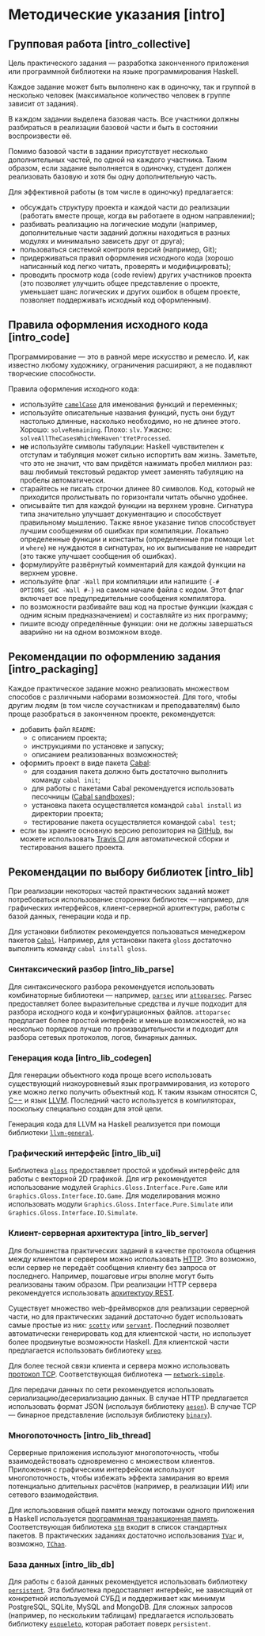# Методические указания [intro]

Групповая работа [intro_collective]
----------------

Цель практического задания — разработка законченного приложения
или программной библиотеки на языке программирования Haskell.

Каждое задание может быть выполнено как в одиночку, так и группой в несколько человек
(максимальное количество человек в группе зависит от задания).

В каждом задании выделена базовая часть.
Все участники должны разбираться в реализации базовой части и быть в состоянии воспроизвести её.

Помимо базовой части в задании присутствует несколько дополнительных частей, по одной на каждого участника.
Таким образом, если задание выполняется в одиночку, студент должен реализовать базовую и хотя бы одну дополнительную часть.

Для эффективной работы (в том числе в одиночку) предлагается:

- обсуждать структуру проекта и каждой части до реализации (работать вместе проще, когда вы работаете в одном направлении);
- разбивать реализацию на логические модули (например, дополнительные части заданий должны находиться в разных модулях и минимально зависеть друг от друга);
- пользоваться системой контроля версий (например, Git);
- придерживаться правил оформления исходного кода (хорошо написанный код легко читать, проверять и модифицировать);
- проводить просмотр кода (code review) других участников проекта (это позволяет улучшить общее представление о проекте, уменьшает шанс логических и других ошибок в общем проекте, позволяет поддерживать исходный код оформленным).

Правила оформления исходного кода [intro_code]
---------------------------------

Программирование — это в равной мере искусство и ремесло.
И, как известно любому художнику, ограничения расширяют, а не подавляют творческие способности.

Правила оформления исходного кода:

- используйте [`camelCase`](https://ru.wikipedia.org/wiki/CamelCase) для именования функций и переменных;
- используйте описательные названия функций, пусть они будут настолько
  длинные, насколько необходимо, но не длинее этого.
  Хорошо: `solveRemaining`. Плохо: `slv`. Ужасно: `solveAllTheCasesWhichWeHaven'tYetProcessed`.
- **не** используйте символы табуляции: Haskell чувствителен к отступам
  и табуляция может сильно испортить вам жизнь. Заметьте, что это не
  значит, что вам придётся нажимать пробел миллион раз: ваш любимый текстовый редактор
  умеет заменять табуляцию на пробелы автоматически.
- старайтесь не писать строчки длинее 80 символов. Код, который не приходится
  пролистывать по горизонтали читать обычно удобнее.
- описывайте тип для каждой функции на верхнем уровне. Сигнатура типа значительно
  улучшает документацию и способствует правильному мышлению. Также явное указание
  типов способствует лучшим сообщениям об ошибках при компиляции.
  Локально определенные функции и константы (определенные при помощи `let` и `where`)
  не нуждаются в сигнатурах, но их выписывание не навредит (это также улучшает
  сообщения об ошибках).
- формулируйте развёрнутый комментарий для каждой функции на верхнем уровне.
- используйте флаг `-Wall` при компиляции или напишите `{-# OPTIONS_GHC -Wall #-}`
  на самом начале файла с кодом. Этот флаг включает все предупредительные сообщения
  компилятора.
- по возможности разбивайте ваш код на простые функции (каждая с одним ясным
  предназначением) и составляйте из них программу;
- пишите всюду определённые функции: они не должны завершаться аварийно
  ни на одном возможном входе.

Рекомендации по оформлению задания [intro_packaging]
----------------------------------

Каждое практическое задание можно реализовать множеством способов с различными наборами возможностей.
Для того, чтобы другим людям (в том числе соучастникам и преподавателям) было проще разобраться в законченном проекте,
рекомендуется:

- добавить файл `README`:
    - с описанием проекта;
    - инструкциями по установке и запуску;
    - описанием реализованных возможностей;
- оформить проект в виде пакета [Cabal](https://www.haskell.org/cabal/):
    - для создания пакета должно быть достаточно выполнить команду `cabal init`;
    - для работы с пакетами Cabal рекомендуется использовать песочницы ([Cabal sandboxes](http://coldwa.st/e/blog/2013-08-20-Cabal-sandbox.html));
    - установка пакета осуществляется командой `cabal install` из директории проекта;
    - тестирование пакета осуществляется командой `cabal test`;
- если вы храните основную версию репозитория на [GitHub](https://github.com), вы можете использовать [Travis CI](http://docs.travis-ci.com)
  для автоматической сборки и тестирования вашего проекта.

Рекомендации по выбору библиотек [intro_lib]
--------------------------------

При реализации некоторых частей практических заданий может потребоваться
использование сторонних библиотек — например, для графических интерфейсов,
клиент-серверной архитектуры, работы с базой данных, генерации кода и пр.

Для установки библиотек рекомендуется пользоваться менеджером пакетов [`Cabal`](https://www.haskell.org/cabal/).
Например, для установки пакета `gloss` достаточно выполнить команду `cabal install gloss`.

### Синтаксический разбор [intro_lib_parse]

Для синтаксического разбора рекомендуется использовать комбинаторные библиотеки —
например, [`parsec`](https://hackage.haskell.org/package/parsec) или [`attoparsec`](https://hackage.haskell.org/package/attoparsec).
Parsec предоставляет более выразительные средства и лучше подходит для разбора исходного кода и конфигурационных файлов.
`attoparsec` предлагает более простой интерфейс и меньше возможностей, но на несколько порядков лучше по производительности
и подходит для разбора сетевых протоколов, логов, бинарных данных.

### Генерация кода [intro_lib_codegen]

Для генерации объектного кода проще всего использовать существующий низкоуровневый
язык программирования, из которого уже можно легко получить объектный код. К таким языкам
относятся C, [C$--$](https://ru.wikipedia.org/wiki/C--) и язык [LLVM](https://ru.wikipedia.org/wiki/Low_Level_Virtual_Machine).
Последний часто используется в компиляторах, поскольку специально создан для этой цели.

Генерация кода для LLVM на Haskell реализуется при помощи библиотеки
[`llvm-general`](https://hackage.haskell.org/package/llvm-general).

### Графический интерфейс [intro_lib_ui]

Библиотека [`gloss`](https://hackage.haskell.org/package/gloss) предоставляет простой и удобный интерфейс для работы с векторной 2D графикой.
Для игр рекомендуется использование модулей `Graphics.Gloss.Interface.Pure.Game` или `Graphics.Gloss.Interface.IO.Game`.
Для моделирования можно использовать модули `Graphics.Gloss.Interface.Pure.Simulate` или `Graphics.Gloss.Interface.IO.Simulate`.

### Клиент-серверная архитектура [intro_lib_server]

Для большинства практических заданий в качестве протокола общения между клиентом и сервером
можно использовать [HTTP](https://ru.wikipedia.org/wiki/HTTP). Это возможно, если сервер не передаёт сообщения клиенту без запроса от последнего.
Например, пошаговые игры вполне могут быть реализованы таким образом. При реализации HTTP сервера рекомендуется
использовать [архитектуру REST](https://ru.wikipedia.org/wiki/REST).

Существует множество web-фреймворков для реализации серверной части, но для практических заданий
достаточно будет использовать самые простые из них:
[`scotty`](http://hackage.haskell.org/package/scotty) или [`servant`](http://haskell-servant.github.io).
Последний позволяет автоматически генерировать код для клиентской части, но использует более продвинутые
возможности Haskell.
Для клиентской части предлагается использовать библиотеку [`wreq`](http://www.serpentine.com/wreq/).

Для более тесной связи клиента и сервера можно использовать [протокол TCP](https://ru.wikipedia.org/wiki/TCP).
Соответствующая библиотека — [`network-simple`](https://hackage.haskell.org/package/network-simple).

Для передачи данных по сети рекомендуется использовать сериализацию/десериализацию данных. В случае HTTP
предлагается использовать формат JSON (используя библиотеку [`aeson`](https://hackage.haskell.org/package/aeson)).
В случае TCP — бинарное представление (используя библиотеку [`binary`](https://hackage.haskell.org/package/binary)).

### Многопоточность [intro_lib_thread]

Серверные приложения используют многопоточность, чтобы взаимодействовать одновременно с множеством клиентов.
Приложения с графическим интерфейсом используют многопоточность, чтобы избежать эффекта замирания во
время потенциально длительных расчётов (например, в реализации ИИ) или сетевого взаимодействия.

Для использования общей памяти между потоками одного приложения в Haskell используется
[программная транзакционная память](https://ru.wikipedia.org/wiki/Программная_транзакционная_память).
Соответствующая библиотека [`stm`](https://hackage.haskell.org/package/stm) входит в список стандартных пакетов.
В практических заданиях достаточно использования [`TVar`](https://hackage.haskell.org/package/stm/docs/Control-Concurrent-STM-TVar.html)
и, возможно, [`TChan`](https://hackage.haskell.org/package/stm/docs/Control-Concurrent-STM-TChan.html).

### База данных [intro_lib_db]

Для работы с базой данных рекомендуется использовать библиотеку [`persistent`](https://hackage.haskell.org/package/persistent).
Эта библиотека предоставляет интерфейс, не зависящий от конкретной используемой СУБД и поддерживает
как минимум PostgreSQL, SQLite, MySQL and MongoDB. Для сложных запросов (например, по нескольким таблицам)
предлагается использовать библиотеку [`esqueleto`](https://hackage.haskell.org/package/esqueleto), которая работает поверх `persistent`.

